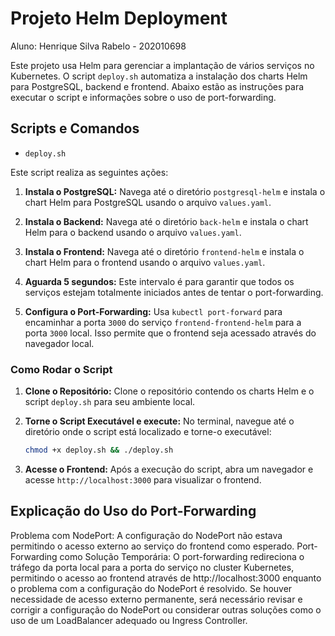 # Projeto Helm Deployment

Aluno: Henrique Silva Rabelo - 202010698

Este projeto usa Helm para gerenciar a implantação de vários serviços no Kubernetes. O script `deploy.sh` automatiza a instalação dos charts Helm para PostgreSQL, backend e frontend. Abaixo estão as instruções para executar o script e informações sobre o uso de port-forwarding.

## Scripts e Comandos

- `deploy.sh`

Este script realiza as seguintes ações:

1. **Instala o PostgreSQL:**
   Navega até o diretório `postgresql-helm` e instala o chart Helm para PostgreSQL usando o arquivo `values.yaml`.

2. **Instala o Backend:**
   Navega até o diretório `back-helm` e instala o chart Helm para o backend usando o arquivo `values.yaml`.

3. **Instala o Frontend:**
   Navega até o diretório `frontend-helm` e instala o chart Helm para o frontend usando o arquivo `values.yaml`.

4. **Aguarda 5 segundos:**
   Este intervalo é para garantir que todos os serviços estejam totalmente iniciados antes de tentar o port-forwarding.

5. **Configura o Port-Forwarding:**
   Usa `kubectl port-forward` para encaminhar a porta `3000` do serviço `frontend-frontend-helm` para a porta `3000` local. Isso permite que o frontend seja acessado através do navegador local.

### Como Rodar o Script

1. **Clone o Repositório:**
   Clone o repositório contendo os charts Helm e o script `deploy.sh` para seu ambiente local.

2. **Torne o Script Executável e execute:**
   No terminal, navegue até o diretório onde o script está localizado e torne-o executável:

   ```sh
   chmod +x deploy.sh && ./deploy.sh
   ```

3. **Acesse o Frontend:**
   Após a execução do script, abra um navegador e acesse `http://localhost:3000` para visualizar o frontend.

## Explicação do Uso do Port-Forwarding

Problema com NodePort: A configuração do NodePort não estava permitindo o acesso externo ao serviço do frontend como esperado.
Port-Forwarding como Solução Temporária: O port-forwarding redireciona o tráfego da porta local para a porta do serviço no cluster Kubernetes, permitindo o acesso ao frontend através de http://localhost:3000 enquanto o problema com a configuração do NodePort é resolvido.
Se houver necessidade de acesso externo permanente, será necessário revisar e corrigir a configuração do NodePort ou considerar outras soluções como o uso de um LoadBalancer adequado ou Ingress Controller.
